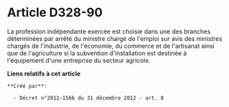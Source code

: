 # Article D328-90

La profession indépendante exercée est choisie dans une des branches déterminées par arrêté du ministre chargé de l'emploi
sur avis des ministres chargés de l'industrie, de l'économie, du commerce et de l'artisanat ainsi que de l'agriculture si la
subvention d'installation est destinée à l'équipement d'une entreprise du secteur agricole.

**Liens relatifs à cet article**

	**Créé par**:

	  - Décret n°2012-1566 du 31 décembre 2012 - art. 8
